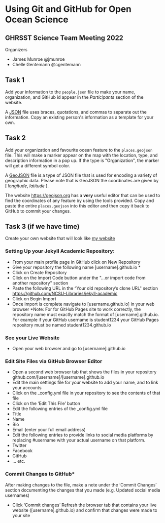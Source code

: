 # Using Git and GitHub for Open Ocean Science

## GHRSST Science Team Meeting 2022

Organizers
- James Munroe @jmunroe
- Chelle Gentemann @cgentemann

## Task 1

Add your information to the `people.json` file to make your name, organization, and GitHub id appear in the *Participants* section of the website.

A [JSON](https://www.json.org/) file uses braces, quotations, and commas to separate out the information. Copy an existing person's information as a template for your own. 

## Task 2

Add your organization and favourite ocean feature to the `places.geojson` file.  This will make a marker appear on the map with the location, type, and description information in a pop up.  If the type is "Organization", the marker will get a different symbol color.

A [GeoJSON](https://geojson.org/) file is a type of JSON file that is used for encoding a variety of geographic data. 
 Please note that is GeoJSON the coordinates are given by [ *longitude*, *latitude* ].

 The website https://geojson.org has a **very** useful editor that can be used to find the coordinates of any feature by using the tools provided.  Copy and paste the entire `places.geojson` into this editor and then copy it back to GitHub to commit your changes.

## Task 3 (if we have time)

Create your own website that will look like [my website](https://cgentemann.github.io/)

### Setting Up your Jekyll Academic Repository:
- From your main profile page in GitHub click on New Repository
- Give your repository the following name [username].github.io *
- Click on Create Repository
- Click on the Import Code button under the "...or import code from another repository" section
- Paste the following URL in the “Your old repository’s clone URL" section https://github.com/NCSU-Libraries/jekyll-academic
- Click on Begin Import
- Once import is complete navigate to [username.github.io] in your web browser
*Note: For for GitHub Pages site to work correctly, the repository name must exactly match the format of [username].github.io. For example if your GitHub username is student1234 your GitHub Pages repository must be named student1234.github.io

### See your Live Website
- Open your web browser and go to [username].github.io

### Edit Site Files via GitHub Browser Editor
- Open a second web browser tab that shows the files in your repository github.com/[username]/[username].github.io
- Edit the main settings file for your website to add your name, and to link your accounts
- Click on the _config.yml file in your repository to see the contents of that file
- Click on the ‘Edit This File’ button
- Edit the following entries of the _config.yml file
- Title
- Name
- Bio
- Email (enter your full email address)
- Edit the following entries to provide links to social media platforms by replacing #username with your actual username on that platform.
- Twitter
- Facebook
- GitHub
- ... etc.
### Commit Changes to GitHub*
After making changes to the file, make a note under the ‘Commit Changes’ section documenting the changes that you made (e.g. Updated social media usernames)
- Click ‘Commit changes’
Refresh the browser tab that contains your live website ([username].github.io) and confirm that changes were made to your site

